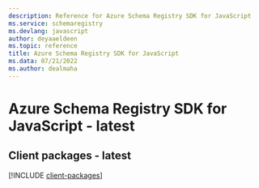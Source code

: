 ```yaml
---
description: Reference for Azure Schema Registry SDK for JavaScript
ms.service: schemaregistry
ms.devlang: javascript
author: deyaaeldeen
ms.topic: reference
title: Azure Schema Registry SDK for JavaScript
ms.data: 07/21/2022
ms.author: dealmaha
---
```

# Azure Schema Registry SDK for JavaScript - latest

## Client packages - latest
[!INCLUDE [client-packages](schema-registry-client-index.md)]